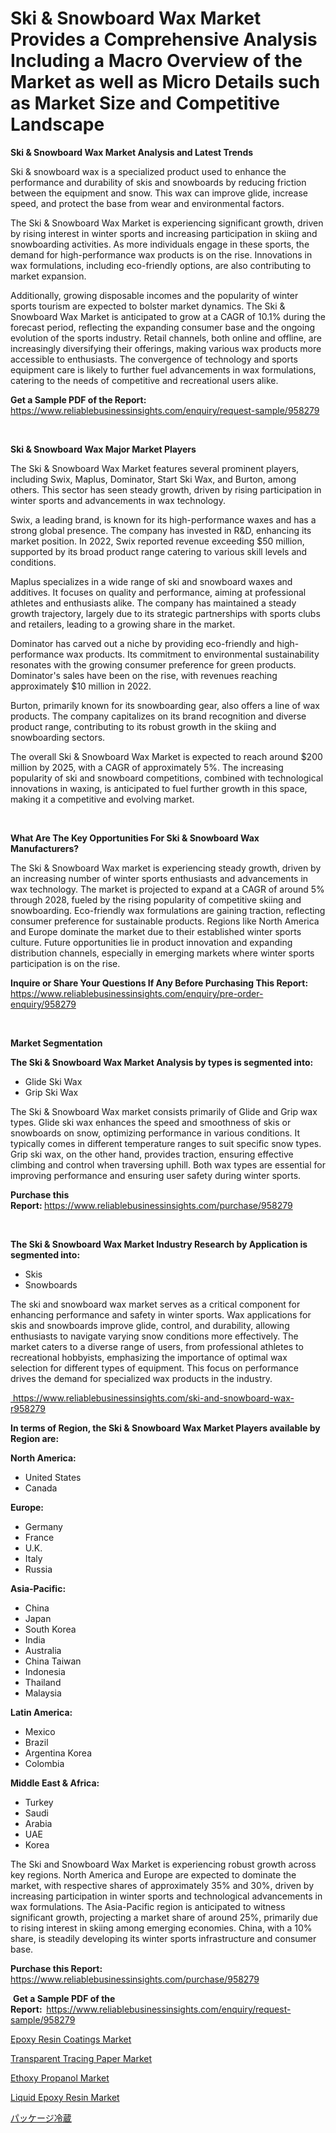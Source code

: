 <p><h1>Ski & Snowboard Wax Market Provides a Comprehensive Analysis Including a Macro Overview of the Market as well as Micro Details such as Market Size and Competitive Landscape</h1></p><p><strong>Ski & Snowboard Wax Market Analysis and Latest Trends</strong></p>
<p><p>Ski & snowboard wax is a specialized product used to enhance the performance and durability of skis and snowboards by reducing friction between the equipment and snow. This wax can improve glide, increase speed, and protect the base from wear and environmental factors. </p><p>The Ski & Snowboard Wax Market is experiencing significant growth, driven by rising interest in winter sports and increasing participation in skiing and snowboarding activities. As more individuals engage in these sports, the demand for high-performance wax products is on the rise. Innovations in wax formulations, including eco-friendly options, are also contributing to market expansion. </p><p>Additionally, growing disposable incomes and the popularity of winter sports tourism are expected to bolster market dynamics. The Ski & Snowboard Wax Market is anticipated to grow at a CAGR of 10.1% during the forecast period, reflecting the expanding consumer base and the ongoing evolution of the sports industry. Retail channels, both online and offline, are increasingly diversifying their offerings, making various wax products more accessible to enthusiasts. The convergence of technology and sports equipment care is likely to further fuel advancements in wax formulations, catering to the needs of competitive and recreational users alike.</p></p>
<p><strong>Get a Sample PDF of the Report:&nbsp;</strong> <a href="https://www.reliablebusinessinsights.com/enquiry/request-sample/958279">https://www.reliablebusinessinsights.com/enquiry/request-sample/958279</a></p>
<p>&nbsp;</p>
<p><strong>Ski & Snowboard Wax Major Market Players</strong></p>
<p><p>The Ski & Snowboard Wax Market features several prominent players, including Swix, Maplus, Dominator, Start Ski Wax, and Burton, among others. This sector has seen steady growth, driven by rising participation in winter sports and advancements in wax technology.</p><p>Swix, a leading brand, is known for its high-performance waxes and has a strong global presence. The company has invested in R&D, enhancing its market position. In 2022, Swix reported revenue exceeding $50 million, supported by its broad product range catering to various skill levels and conditions.</p><p>Maplus specializes in a wide range of ski and snowboard waxes and additives. It focuses on quality and performance, aiming at professional athletes and enthusiasts alike. The company has maintained a steady growth trajectory, largely due to its strategic partnerships with sports clubs and retailers, leading to a growing share in the market.</p><p>Dominator has carved out a niche by providing eco-friendly and high-performance wax products. Its commitment to environmental sustainability resonates with the growing consumer preference for green products. Dominator's sales have been on the rise, with revenues reaching approximately $10 million in 2022.</p><p>Burton, primarily known for its snowboarding gear, also offers a line of wax products. The company capitalizes on its brand recognition and diverse product range, contributing to its robust growth in the skiing and snowboarding sectors.</p><p>The overall Ski & Snowboard Wax Market is expected to reach around $200 million by 2025, with a CAGR of approximately 5%. The increasing popularity of ski and snowboard competitions, combined with technological innovations in waxing, is anticipated to fuel further growth in this space, making it a competitive and evolving market.</p></p>
<p>&nbsp;</p>
<p><strong>What Are The Key Opportunities For Ski & Snowboard Wax Manufacturers?</strong></p>
<p><p>The Ski & Snowboard Wax market is experiencing steady growth, driven by an increasing number of winter sports enthusiasts and advancements in wax technology. The market is projected to expand at a CAGR of around 5% through 2028, fueled by the rising popularity of competitive skiing and snowboarding. Eco-friendly wax formulations are gaining traction, reflecting consumer preference for sustainable products. Regions like North America and Europe dominate the market due to their established winter sports culture. Future opportunities lie in product innovation and expanding distribution channels, especially in emerging markets where winter sports participation is on the rise.</p></p>
<p><strong>Inquire or Share Your Questions If Any Before Purchasing This Report:</strong> <a href="https://www.reliablebusinessinsights.com/enquiry/pre-order-enquiry/958279">https://www.reliablebusinessinsights.com/enquiry/pre-order-enquiry/958279</a></p>
<p>&nbsp;</p>
<p><strong>Market Segmentation</strong></p>
<p><strong>The Ski & Snowboard Wax Market Analysis by types is segmented into:</strong></p>
<p><ul><li>Glide Ski Wax</li><li>Grip Ski Wax</li></ul></p>
<p><p>The Ski & Snowboard Wax market consists primarily of Glide and Grip wax types. Glide ski wax enhances the speed and smoothness of skis or snowboards on snow, optimizing performance in various conditions. It typically comes in different temperature ranges to suit specific snow types. Grip ski wax, on the other hand, provides traction, ensuring effective climbing and control when traversing uphill. Both wax types are essential for improving performance and ensuring user safety during winter sports.</p></p>
<p><strong>Purchase this Report:&nbsp;</strong><a href="https://www.reliablebusinessinsights.com/purchase/958279">https://www.reliablebusinessinsights.com/purchase/958279</a></p>
<p>&nbsp;</p>
<p><strong>The Ski & Snowboard Wax Market Industry Research by Application is segmented into:</strong></p>
<p><ul><li>Skis</li><li>Snowboards</li></ul></p>
<p><p>The ski and snowboard wax market serves as a critical component for enhancing performance and safety in winter sports. Wax applications for skis and snowboards improve glide, control, and durability, allowing enthusiasts to navigate varying snow conditions more effectively. The market caters to a diverse range of users, from professional athletes to recreational hobbyists, emphasizing the importance of optimal wax selection for different types of equipment. This focus on performance drives the demand for specialized wax products in the industry.</p></p>
<p><a href="https://www.reliablebusinessinsights.com/ski-and-snowboard-wax-r958279">&nbsp;https://www.reliablebusinessinsights.com/ski-and-snowboard-wax-r958279</a></p>
<p><strong>In terms of Region, the Ski & Snowboard Wax Market Players available by Region are:</strong></p>
<p>
    <p> <strong> North America: </strong>
        <ul>
            <li>United States</li>
            <li>Canada</li>
        </ul>
        </p> 
    <p> <strong> Europe: </strong>
        <ul>
            <li>Germany</li>
            <li>France</li>
            <li>U.K.</li>
            <li>Italy</li>
            <li>Russia</li>
        </ul>
        </p> 
    <p> <strong> Asia-Pacific: </strong>
        <ul>
            <li>China</li>
            <li>Japan</li>
            <li>South Korea</li>
            <li>India</li>
            <li>Australia</li>
            <li>China Taiwan</li>
            <li>Indonesia</li>
            <li>Thailand</li>
            <li>Malaysia</li>
        </ul>
        </p> 
    <p> <strong> Latin America: </strong>
        <ul>
            <li>Mexico</li>
            <li>Brazil</li>
            <li>Argentina Korea</li>
            <li>Colombia</li>
        </ul>
        </p> 
    <p> <strong> Middle East & Africa: </strong>
        <ul>
            <li>Turkey</li>
            <li>Saudi</li>
            <li>Arabia</li>
            <li>UAE</li>
            <li>Korea</li>
        </ul>
    </p>
    </p>
<p><p>The Ski and Snowboard Wax Market is experiencing robust growth across key regions. North America and Europe are expected to dominate the market, with respective shares of approximately 35% and 30%, driven by increasing participation in winter sports and technological advancements in wax formulations. The Asia-Pacific region is anticipated to witness significant growth, projecting a market share of around 25%, primarily due to rising interest in skiing among emerging economies. China, with a 10% share, is steadily developing its winter sports infrastructure and consumer base.</p></p>
<p><strong>Purchase this Report: </strong><a href="https://www.reliablebusinessinsights.com/purchase/958279">https://www.reliablebusinessinsights.com/purchase/958279</a></p>
<p>&nbsp;<strong>Get a Sample PDF of the Report:&nbsp;&nbsp;</strong><a href="https://www.reliablebusinessinsights.com/enquiry/request-sample/958279">https://www.reliablebusinessinsights.com/enquiry/request-sample/958279</a></p>
<p><strong></strong></p>
<p><p><a href="https://issuu.com/reportprime-2/docs/epoxy-resin-coatings-market-size-20_69f2846adcef94">Epoxy Resin Coatings Market</a></p><p><a href="https://medium.com/@max.hudson54565/the-global-transparent-tracing-paper-market-is-projected-to-experience-an-annual-growth-rate-of-0dc2d12855cc">Transparent Tracing Paper Market</a></p><p><a href="https://www.linkedin.com/pulse/strategic-market-insights-navigating-global-ethoxy-propanol-96tdf?trackingId=U0fYUcabQPKIbt0AuM69ag%3D%3D">Ethoxy Propanol Market</a></p><p><a href="https://issuu.com/reportprime-2/docs/liquid-epoxy-resin-market-size-2030_f1bf84aa1f8531">Liquid Epoxy Resin Market</a></p><p><a href="https://medium.com/@sheilabruen2023/packaged-refrigeration-market-%E3%81%AF-%E3%82%B3%E3%82%B9%E3%83%88%E7%AE%A1%E7%90%86%E3%81%A8%E5%8A%B9%E7%8E%87%E5%90%91%E4%B8%8A%E3%82%92%E5%84%AA%E5%85%88%E3%81%97%E3%81%BE%E3%81%99-%E3%81%95%E3%82%89%E3%81%AB-%E5%A0%B1%E5%91%8A%E6%9B%B8%E3%81%AF%E5%B8%82%E5%A0%B4%E3%81%AE%E9%9C%80%E8%A6%81%E9%9D%A2%E3%81%A8%E4%BE%9B%E7%B5%A6%E9%9D%A2%E3%81%AE%E4%B8%A1%E6%96%B9%E3%82%92%E3%82%AB%E3%83%90%E3%83%BC%E3%81%97%E3%81%A6%E3%81%84%E3%81%BE%E3%81%99-packaged-372f3880f4fd">パッケージ冷蔵</a></p></p>
